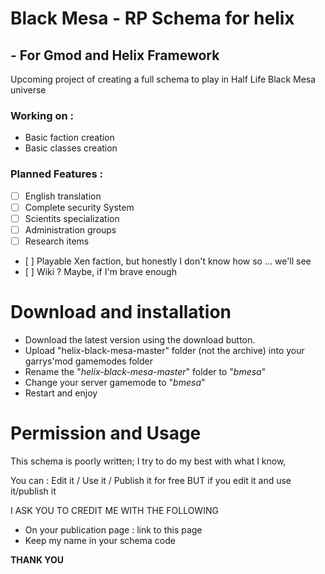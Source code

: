 # Black Mesa - RP Schema for helix
## - For Gmod and Helix Framework

Upcoming project of creating a full schema to play in Half Life Black Mesa universe

### Working on :

* Basic faction creation
* Basic classes creation

### Planned Features :

- [ ] English translation
- [ ] Complete security System
- [ ] Scientits specialization
- [ ] Administration groups
- [ ] Research items
- [ ] Playable Xen faction, but honestly I don't know how so ... we'll see
- [ ] Wiki ? Maybe, if I'm brave enough

# Download and installation

* Download the latest version using the download button.
* Upload "helix-black-mesa-master" folder (not the archive) into your garrys'mod gamemodes folder
* Rename the "_helix-black-mesa-master_" folder to "_bmesa_"
* Change your server gamemode to "_bmesa_"
* Restart and enjoy

# Permission and Usage

This schema is poorly written; 
I try to do my best with what I know,

You can : Edit it / Use it / Publish it for free
BUT if you edit it and use it/publish it 

I ASK YOU TO CREDIT ME WITH THE FOLLOWING

* On your publication page : link to this page 
* Keep my name in your schema code

__THANK YOU__
